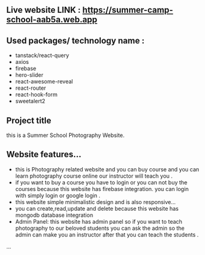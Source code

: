 ## Live website LINK : https://summer-camp-school-aab5a.web.app
## Used packages/ technology name : 
* tanstack/react-query
* axios
* firebase
* hero-slider
* react-awesome-reveal
* react-router
* react-hook-form
* sweetalert2
## Project title 
this is a Summer School Photography Website. 

## Website features...
* this is Photography related website and you can buy course and you  can learn
photography course online our instructor will teach you .
* if you want to buy a course  you have to login or you can not buy the courses because this website has firebase integration. you can login with simply login or google login .
* this website simple minimalistic design and is also responsive...
* you can create,read,update and delete because this website has mongodb database integration 
* Admin Panel: this website has admin panel so if you want to teach photography to our beloved students you can ask the admin so the admin can make you an instructor after that you can teach the students .

...
   